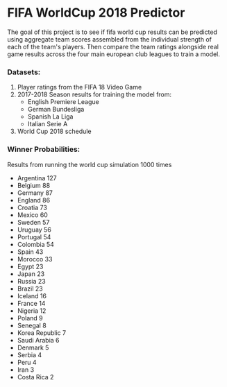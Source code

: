 # FIFA WorldCup 2018 Predictor
The goal of this project is to see if fifa world cup results can be predicted using aggregate team scores assembled from the individual strength of each of the team's players. Then compare the team ratings alongside real game results across the four main european club leagues to train a model.

### Datasets:
1. Player ratings from the FIFA 18 Video Game
2. 2017-2018 Season results for training the model from:
    * English Premiere League
    * German Bundesliga
    * Spanish La Liga
    * Italian Serie A
3. World Cup 2018 schedule


### Winner Probabilities: 

Results from running the world cup simulation 1000 times
* Argentina 127
* Belgium 88
* Germany 87
* England 86
* Croatia 73
* Mexico 60
* Sweden 57
* Uruguay 56
* Portugal 54
* Colombia 54
* Spain 43
* Morocco 33
* Egypt 23
* Japan 23
* Russia 23
* Brazil 23
* Iceland 16
* France 14
* Nigeria 12
* Poland 9
* Senegal 8
* Korea Republic 7
* Saudi Arabia 6
* Denmark 5
* Serbia 4
* Peru 4
* Iran 3
* Costa Rica 2
